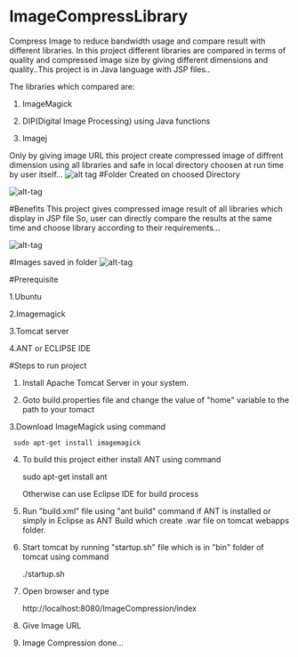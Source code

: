# ImageCompressLibrary
Compress Image to reduce bandwidth usage and compare result with different libraries. In this project different libraries are compared in terms of quality and compressed image size by giving different dimensions and quality..This project is in Java language with JSP files..

The libraries which compared are:

1. ImageMagick

2. DIP(Digital Image Processing) using Java functions 

3. Imagej

Only by giving image URL this project create compressed image of diffrent dimension using all libraries and safe in local directory choosen at run time by user itself...
![alt tag](https://cloud.githubusercontent.com/assets/20204963/16907026/0bbd067e-4cdd-11e6-922c-8380c753f074.png)
#Folder Created on choosed Directory

![alt-tag](https://cloud.githubusercontent.com/assets/20204963/16907028/121f4acc-4cdd-11e6-919e-56aa98c5fb88.png)

#Benefits
This project gives compressed image result of all libraries which display in JSP file So, user can directly compare the results at the same time and choose library according to their requirements...

![alt-tag](https://cloud.githubusercontent.com/assets/20204963/16907024/06f1954c-4cdd-11e6-8a36-8a27d1e33425.png)

#Images saved in folder
![alt-tag](https://cloud.githubusercontent.com/assets/20204963/16907196/0d8188ac-4cdf-11e6-8b43-151af1ac87cb.png)

#Prerequisite

1.Ubuntu

2.Imagemagick 

3.Tomcat server

4.ANT or ECLIPSE IDE


#Steps to run project

1. Install Apache Tomcat Server in your system.

2. Goto build.properties file and change the value of "home" variable to the path to your tomact


3.Download ImageMagick using command
     
     sudo apt-get install imagemagick

4. To build this project either install ANT using command

     sudo apt-get install ant
    
    Otherwise can use Eclipse IDE for build process
    
5. Run "build.xml" file using "ant build" command if ANT is installed or simply in Eclipse as ANT Build which create .war file on tomcat webapps folder.

6. Start tomcat by running "startup.sh" file which is in "bin" folder of tomcat using command
       
      ./startup.sh
7. Open browser and type
     
      http://localhost:8080/ImageCompression/index

8. Give Image URL

9. Image Compression done... 

    
    



